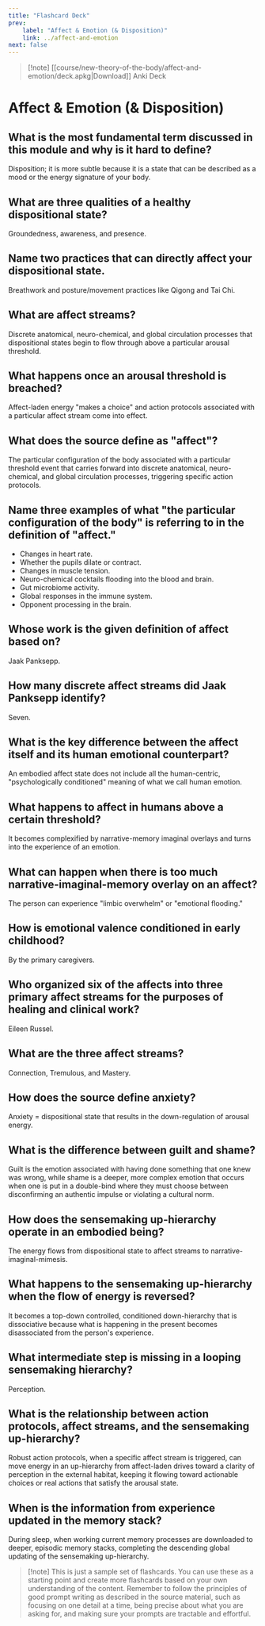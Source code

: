 ```yaml
---
title: "Flashcard Deck"
prev:
    label: "Affect & Emotion (& Disposition)"
    link: ../affect-and-emotion
next: false
---
```



> [!note] [[course/new-theory-of-the-body/affect-and-emotion/deck.apkg|Download]] Anki Deck

# Affect & Emotion (& Disposition)

## What is the most fundamental term discussed in this module and why is it hard to define?
Disposition; it is more subtle because it is a state that can be described as a mood or the energy signature of your body.

## What are three qualities of a healthy dispositional state?
Groundedness, awareness, and presence.

## Name two practices that can directly affect your dispositional state.
Breathwork and posture/movement practices like Qigong and Tai Chi.

## What are affect streams?
Discrete anatomical, neuro-chemical, and global circulation processes that dispositional states begin to flow through above a particular arousal threshold.

## What happens once an arousal threshold is breached?
Affect-laden energy "makes a choice" and action protocols associated with a particular affect stream come into effect.

## What does the source define as "affect"?
The particular configuration of the body associated with a particular threshold event that carries forward into discrete anatomical, neuro-chemical, and global circulation processes, triggering specific action protocols.

## Name three examples of what "the particular configuration of the body" is referring to in the definition of "affect."

- Changes in heart rate.
- Whether the pupils dilate or contract.
- Changes in muscle tension.
- Neuro-chemical cocktails flooding into the blood and brain.
- Gut microbiome activity.
- Global responses in the immune system.
- Opponent processing in the brain.

## Whose work is the given definition of affect based on?
Jaak Panksepp.

## How many discrete affect streams did Jaak Panksepp identify?
Seven.

## What is the key difference between the affect itself and its human emotional counterpart?
An embodied affect state does not include all the human-centric, "psychologically conditioned" meaning of what we call human emotion.

## What happens to affect in humans above a certain threshold?
It becomes complexified by narrative-memory imaginal overlays and turns into the experience of an emotion.

## What can happen when there is too much narrative-imaginal-memory overlay on an affect?
The person can experience "limbic overwhelm" or "emotional flooding."

## How is emotional valence conditioned in early childhood?
By the primary caregivers.

## Who organized six of the affects into three primary affect streams for the purposes of healing and clinical work?
Eileen Russel.

## What are the three affect streams?
Connection, Tremulous, and Mastery.

## How does the source define anxiety?
Anxiety = dispositional state that results in the down-regulation of arousal energy.

## What is the difference between guilt and shame?
Guilt is the emotion associated with having done something that one knew was wrong, while shame is a deeper, more complex emotion that occurs when one is put in a double-bind where they must choose between disconfirming an authentic impulse or violating a cultural norm.

## How does the sensemaking up-hierarchy operate in an embodied being?
The energy flows from dispositional state to affect streams to narrative-imaginal-mimesis.

## What happens to the sensemaking up-hierarchy when the flow of energy is reversed?
It becomes a top-down controlled, conditioned down-hierarchy that is dissociative because what is happening in the present becomes disassociated from the person's experience.

## What intermediate step is missing in a looping sensemaking hierarchy?
Perception.

## What is the relationship between action protocols, affect streams, and the sensemaking up-hierarchy?
Robust action protocols, when a specific affect stream is triggered, can move energy in an up-hierarchy from affect-laden drives toward a clarity of perception in the external habitat, keeping it flowing toward actionable choices or real actions that satisfy the arousal state.

## When is the information from experience updated in the memory stack?
During sleep, when working current memory processes are downloaded to deeper, episodic memory stacks, completing the descending global updating of the sensemaking up-hierarchy.

> [!note] This is just a sample set of flashcards. You can use these as a starting point and create more flashcards based on your own understanding of the content. Remember to follow the principles of good prompt writing as described in the source material, such as focusing on one detail at a time, being precise about what you are asking for, and making sure your prompts are tractable and effortful.
